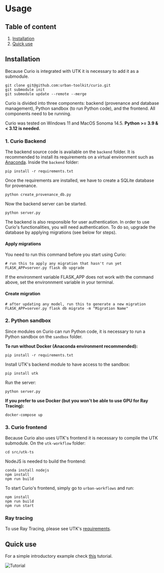 # Usage

## Table of content
1. [Installation](#installation)
2. [Quick use](#quick-use)

## Installation

Because Curio is integrated with UTK it is necessary to add it as a submodule.

```console
git clone git@github.com:urban-toolkit/curio.git  
git submodule init
git submodule update --remote --merge
```

Curio is divided into three components: backend (provenance and database management), Python sandbox (to run Python code), and the frontend. All components need to be running.

Curio was tested on Windows 11 and MacOS Sonoma 14.5. **Python >= 3.9 & < 3.12 is needed.**

### 1. Curio Backend

The backend source code is available on the `backend` folder. It is recommended to install its requirements on a virtual environment such as [Anaconda](https://anaconda.org). Inside the `backend` folder:

```console
pip install -r requirements.txt
```

Once the requirements are installed, we have to create a SQLite database for provenance.

```console
python create_provenance_db.py
```

Now the backend server can be started.

```console
python server.py
```

The backend is also responsible for user authentication. In order to use Curio's functionalities, you will need authentication. To do so, upgrade the database by applying migrations (see below for steps).

#### Apply migrations

You need to run this command before you start using Curio:

```shell
# run this to apply any migration that hasn't run yet
FLASK_APP=server.py flask db upgrade
```

If the environment variable FLASK_APP does not work with the command above, set the environnment variable in your terminal.

#### Create migration

```shell
# after updating any model, run this to generate a new migration
FLASK_APP=server.py flask db migrate -m "Migration Name"
```


### 2. Python sandbox

Since modules on Curio can run Python code, it is necessary to run a Python sandbox on the `sandbox` folder.

**To run without Docker (Anaconda environment recommended):**

```console
pip install -r requirements.txt
```

Install UTK's backend module to have access to the sandbox:

```console
pip install utk
```

Run the server:

```console
python server.py
```

**If you prefer to use Docker (but you won't be able to use GPU for Ray Tracing):**

```console
docker-compose up
```

### 3. Curio frontend

Because Curio also uses UTK's frontend it is necessary to compile the UTK submodule. On the `utk-workflow` folder:

```console
cd src/utk-ts
```

NodeJS is needed to build the frontend:

```console
conda install nodejs
npm install
npm run build 
```

To start Curio's frontend, simply go to `urban-workflows` and run:

```console
npm install
npm run build
npm run start
```

### Ray tracing

To use Ray Tracing, please see UTK's [requirements](https://github.com/urban-toolkit/utk).

## Quick use

For a simple introductory example check [this](https://github.com/urban-toolkit/curio/blob/main/docs/QUICK-USE.md) tutorial.  

![Tutorial](https://github.com/urban-toolkit/curio/blob/main/images/final_result.png?raw=true)



